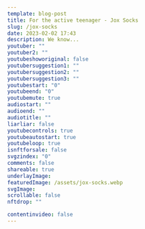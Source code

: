 ```yaml
---
template: blog-post
title: For the active teenager - Jox Socks
slug: /jox-socks
date: 2023-02-02 17:43
description: We know...
youtuber: ""
youtuber2: ""
youtubeshoworiginal: false
youtubersuggestion1: ""
youtubersuggestion2: ""
youtubersuggestion3: ""
youtubestart: "0"
youtubeend: "0"
youtubemute: true
audiostart: ""
audioend: ""
audiotitle: ""
liarliar: false
youtubecontrols: true
youtubeautostart: true
youtubeloop: true
isnftforsale: false
svgzindex: "0"
comments: false
shareable: true
underlayImage: 
featuredImage: /assets/jox-socks.webp
svgImage:
scrollable: false
nftdrop: ""

contentinvideo: false
---
```








<!-- https://youtu.be/VgdB9QYKeyM -->

<!-- XjuLZwlDxh8 -->